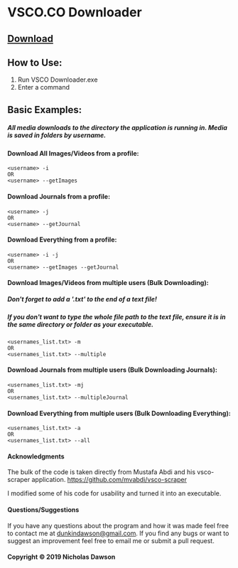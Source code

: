 # VSCO.CO Downloader

## [Download](https://github.com/NicholasDawson/VSCO-Downloader/raw/master/VSCO%20Downloader.exe "Download")

## How to Use:
 1. Run VSCO Downloader.exe
 2. Enter a command

## Basic Examples:

##### All media downloads to the directory the application is running in. Media is saved in folders by username.

#### Download All Images/Videos from a profile:
```
<username> -i
OR
<username> --getImages
```

#### Download Journals from a profile:
```
<username> -j
OR
<username> --getJournal
```

#### Download Everything from a profile:
```
<username> -i -j
OR
<username> --getImages --getJournal
```

#### Download Images/Videos from multiple users (Bulk Downloading):
##### Don't forget to add a '.txt' to the end of a text file!

##### If you don't want to type the whole file path to the text file, ensure it is in the same directory or folder as your executable.
```
<usernames_list.txt> -m
OR
<usernames_list.txt> --multiple
```

#### Download Journals from multiple users (Bulk Downloading Journals):
```
<usernames_list.txt> -mj
OR
<usernames_list.txt> --multipleJournal
```

#### Download Everything from multiple users (Bulk Downloading Everything):
```
<usernames_list.txt> -a
OR
<usernames_list.txt> --all
```

#### Acknowledgments
The bulk of the code is taken directly from Mustafa Abdi and his vsco-scraper application.
https://github.com/mvabdi/vsco-scraper

I modified some of his code for usability and turned it into an executable.

#### Questions/Suggestions
If you have any questions about the program and how it was made feel free to contact me at dunkindawson@gmail.com.
If you find any bugs or want to suggest an improvement feel free to email me or submit a pull request.

#### Copyright &copy; 2019 Nicholas Dawson
